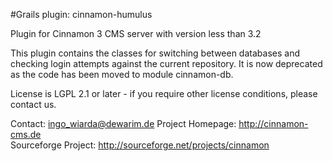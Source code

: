 #Grails plugin: cinnamon-humulus

Plugin for Cinnamon 3 CMS server with version less than 3.2

This plugin contains the classes for switching between databases and checking login attempts against the current repository.
It is now deprecated as the code has been moved to module cinnamon-db.

License is LGPL 2.1 or later - if you require other license conditions, please contact us.


Contact: ingo_wiarda@dewarim.de
Project Homepage: http://cinnamon-cms.de  
Sourceforge Project: http://sourceforge.net/projects/cinnamon  

